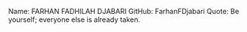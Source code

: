Name: FARHAN FADHILAH DJABARI
GitHub: FarhanFDjabari
Quote: Be yourself; everyone else is already taken.